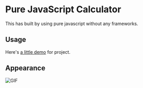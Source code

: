 # Pure JavaScript Calculator
This has built by using pure javascript without any frameworks.

## Usage
Here's [a little demo](https://codepen.io/hsglc/pen/NWRzBxZ) for project.

## Appearance

![GIF](https://media.giphy.com/media/hDrzAlN7W3YpW2Flxn/giphy.gif)